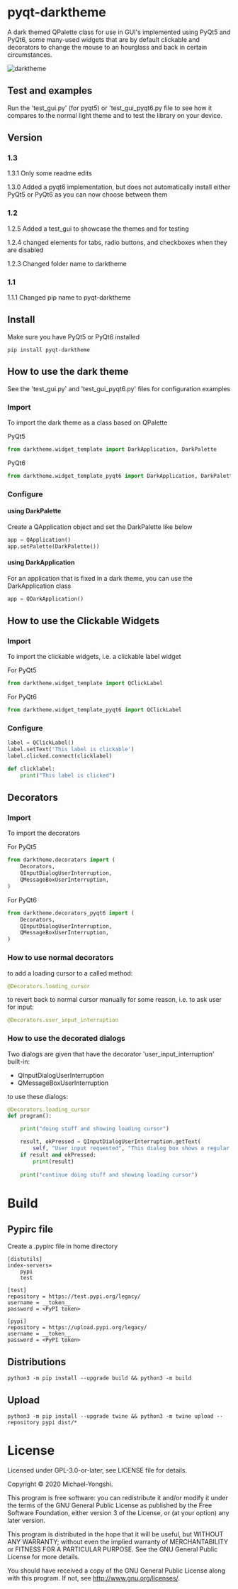 # pyqt-darktheme
A dark themed QPalette class for use in GUI's implemented using PyQt5 and PyQt6, some many-used widgets that are by default clickable and decorators to change the mouse to an hourglass and back in certain circumstances.

![darktheme](https://user-images.githubusercontent.com/39827427/133036509-759bc459-087a-4a1d-a86d-098c410de5bc.png)

## Test and examples
Run the 'test_gui.py' (for pyqt5) or 'test_gui_pyqt6.py file to see how it compares to the normal light theme and to test the library on your device.

## Version
### 1.3
1.3.1   Only some readme edits

1.3.0   Added a pyqt6 implementation, but does not automatically install either PyQt5 or PyQt6 as you can now choose between them
### 1.2
1.2.5   Added a test_gui to showcase the themes and for testing

1.2.4   changed elements for tabs, radio buttons, and checkboxes when they are disabled

1.2.3   Changed folder name to darktheme

### 1.1
1.1.1   Changed pip name to pyqt-darktheme

## Install
Make sure you have PyQt5 or PyQt6 installed

```
pip install pyqt-darktheme
```

## How to use the dark theme

See the 'test_gui.py' and 'test_gui_pyqt6.py' files for configuration examples

### Import
To import the dark theme as a class based on QPalette

PyQt5
```python
from darktheme.widget_template import DarkApplication, DarkPalette
```

PyQt6
```python
from darktheme.widget_template_pyqt6 import DarkApplication, DarkPalette
```

### Configure
#### using DarkPalette
Create a QApplication object and set the DarkPalette like below
```python
app = QApplication()
app.setPalette(DarkPalette())
```

#### using DarkApplication
For an application that is fixed in a dark theme, you can use the DarkApplication class
```python
app = QDarkApplication()
```

## How to use the Clickable Widgets
### Import
To import the clickable widgets, i.e. a clickable label widget

For PyQt5
```python
from darktheme.widget_template import QClickLabel
```

For PyQt6
```python
from darktheme.widget_template_pyqt6 import QClickLabel
```

### Configure
```python
label = QClickLabel()
label.setText('This label is clickable')
label.clicked.connect(clicklabel)

def clicklabel:
    print("This label is clicked")
```

## Decorators
### Import
To import the decorators

For PyQt5
```python
from darktheme.decorators import (
    Decorators,
    QInputDialogUserInterruption,
    QMessageBoxUserInterruption,
)
```

For PyQt6
```python
from darktheme.decorators_pyqt6 import (
    Decorators,
    QInputDialogUserInterruption,
    QMessageBoxUserInterruption,
)
```

### How to use normal decorators
to add a loading cursor to a called method:
```python
@Decorators.loading_cursor
```

to revert back to normal cursor manually for some reason, i.e. to ask user for input:
```python
@Decorators.user_input_interruption
```

### How to use the decorated dialogs
Two dialogs are given that have the decorator 'user_input_interruption' built-in:
- QInputDialogUserInterruption
- QMessageBoxUserInterruption

to use these dialogs:
```python
@Decorators.loading_cursor
def program():

    print("doing stuff and showing loading cursor")

    result, okPressed = QInputDialogUserInterruption.getText(
        self, "User input requested", "This dialog box shows a regular cursor, letting the user know input is requested")
    if result and okPressed:
        print(result)
    
    print("continue doing stuff and showing loading cursor")
```

# Build

## Pypirc file
Create a .pypirc file in home directory

```
[distutils]
index-servers=
    pypi
    test

[test]
repository = https://test.pypi.org/legacy/
username = __token__
password = <PyPI token>

[pypi]
repository = https://upload.pypi.org/legacy/
username = __token__
password = <PyPI token>
```

## Distributions

```
python3 -m pip install --upgrade build && python3 -m build
```

## Upload

```
python3 -m pip install --upgrade twine && python3 -m twine upload --repository pypi dist/*
```

# License

Licensed under GPL-3.0-or-later, see LICENSE file for details.

Copyright © 2020 Michael-Yongshi.

This program is free software: you can redistribute it and/or modify it under the terms of the GNU General Public License as published by the Free Software Foundation, either version 3 of the License, or (at your option) any later version.

This program is distributed in the hope that it will be useful, but WITHOUT ANY WARRANTY; without even the implied warranty of MERCHANTABILITY or FITNESS FOR A PARTICULAR PURPOSE. See the GNU General Public License for more details.

You should have received a copy of the GNU General Public License along with this program. If not, see http://www.gnu.org/licenses/.
